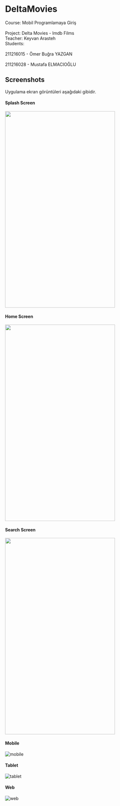 # DeltaMovies  
Course: Mobil Programlamaya Giriş  <br>  
Project: Delta Movies - Imdb Films <br>
Teacher: Keyvan Arasteh  <br>
Students: <br>  
211216015 - Ömer Buğra YAZGAN <br>  
211216028 - Mustafa ELMACIOĞLU  <br>  

## Screenshots

Uygulama ekran görüntüleri aşağıdaki gibidir. <br>

#### Splash Screen
<img src="./delta_splash.png" width="360" height="640" />

#### Home Screen
<img src="./delta_home.png" width="360" height="640" />

#### Search Screen
<img src="./delta_search.png" width="360" height="640" />

#### Mobile
![mobile](./mobile-galaxy.png)

#### Tablet
![tablet](./tablet-ipadair.png)

#### Web
![web](./web.png)

